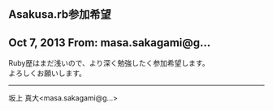 ## Asakusa.rb参加希望

## Oct 7, 2013 From: masa.sakagami@g...

Ruby歴はまだ浅いので、より深く勉強したく参加希望します。  
よろしくお願いします。

* * *

坂上 真大\<masa.sakagami@g...\>

